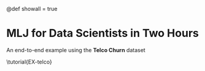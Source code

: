 @def showall = true

# MLJ for Data Scientists in Two Hours

An end-to-end example using the **Telco Churn** dataset

\tutorial{EX-telco}

